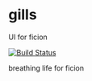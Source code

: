 gills
======

UI for ficion

[![Build Status](https://secure.travis-ci.org/fishin/gills.svg)](http://travis-ci.org/fishin/gills)


breathing life for ficion
